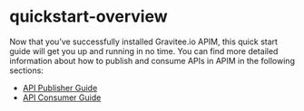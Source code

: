 # quickstart-overview

Now that you’ve successfully installed Gravitee.io APIM, this quick start guide will get you up and running in no time. You can find more detailed information about how to publish and consume APIs in APIM in the following sections:

* [API Publisher Guide](api-publisher/api-publisher-api.md)
* [API Consumer Guide](api-consumer/api-consumer-ui.md)
